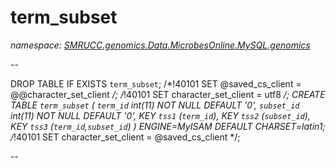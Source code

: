 ﻿# term_subset
_namespace: [SMRUCC.genomics.Data.MicrobesOnline.MySQL.genomics](./index.md)_

--
 
 DROP TABLE IF EXISTS `term_subset`;
 /*!40101 SET @saved_cs_client = @@character_set_client */;
 /*!40101 SET character_set_client = utf8 */;
 CREATE TABLE `term_subset` (
 `term_id` int(11) NOT NULL DEFAULT '0',
 `subset_id` int(11) NOT NULL DEFAULT '0',
 KEY `tss1` (`term_id`),
 KEY `tss2` (`subset_id`),
 KEY `tss3` (`term_id`,`subset_id`)
 ) ENGINE=MyISAM DEFAULT CHARSET=latin1;
 /*!40101 SET character_set_client = @saved_cs_client */;
 
 --




